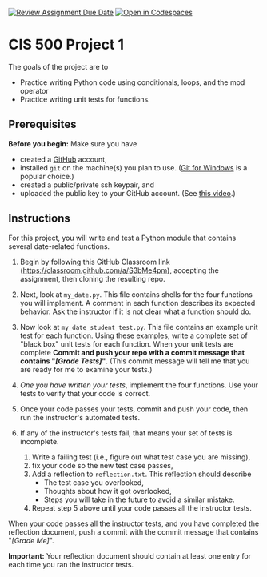[![Review Assignment Due Date](https://classroom.github.com/assets/deadline-readme-button-22041afd0340ce965d47ae6ef1cefeee28c7c493a6346c4f15d667ab976d596c.svg)](https://classroom.github.com/a/KbVaKNUl)
[![Open in Codespaces](https://classroom.github.com/assets/launch-codespace-2972f46106e565e64193e422d61a12cf1da4916b45550586e14ef0a7c637dd04.svg)](https://classroom.github.com/open-in-codespaces?assignment_repo_id=15541361)
# CIS 500 Project 1

The goals of the project are to 
* Practice writing Python code using conditionals, loops, and the mod operator
* Practice writing unit tests for functions.

## Prerequisites

<b>Before you begin:</b> Make sure you have 
 * created a [GitHub](https://www.github.com) account,
 * installed `git` on the machine(s) you plan to use. ([Git for Windows](https://gitforwindows.org/) is a popular choice.)
 * created a public/private ssh keypair, and
 * uploaded the public key to your GitHub account. (See [this video](https://www.youtube.com/watch?v=vw1k0PUpSeM).)

## Instructions

For this project, you will write and test a Python module that contains several date-related functions.

1. Begin by following this GitHub Classroom link (https://classroom.github.com/a/S3bMe4pm), accepting the assignment, then cloning the resulting repo.

2. Next, look at `my_date.py`.  This file contains shells for the four functions you will implement. A comment in each function describes its expected behavior. Ask the instructor if it is not clear what a function should do.

3. Now look at `my_date_student_test.py`. This file contains an example unit test for each function.
 Using these examples, write a complete set of "black box" unit tests for each function. When your unit tests are complete <b>Commit and push your repo with a commit message that contains "<em>[Grade Tests]</em>"</b>. (This commit message will tell me that you are ready for me to examine your tests.)

4. <em>One you have written your tests</em>, implement the four functions. Use your tests to verify that your code is correct.

5. Once your code passes your tests, commit and push your code, then run the instructor's automated tests.

6. If any of the instructor's tests fail, that means your set of tests is incomplete. 
   1. Write a failing test (i.e., figure out what test case you are missing), 
   2. fix your code so the new test case passes, 
   3. Add a reflection to `reflection.txt`. This reflection should describe
      * The test case you overlooked, 
      * Thoughts about how it got overlooked,
      * Steps you will take in the future to avoid a similar mistake.
   4. Repeat step 5 above until your code passes all the instructor tests.

When your code passes all the instructor tests, and you have completed the reflection document, push a commit with the commit message that contains "<em>[Grade Me]</em>".

<b>Important:</b> Your reflection document should contain at least one entry for each time you ran the instructor tests.


